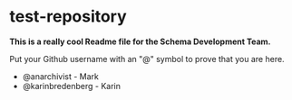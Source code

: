 test-repository
===============
**This is a really cool Readme file for the Schema Development Team.**

Put your Github username with an "@" symbol to prove that you are here.

* @anarchivist - Mark
* @karinbredenberg - Karin
